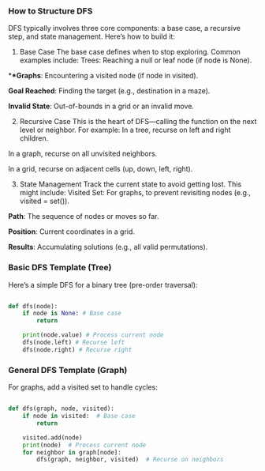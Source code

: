 ### How to Structure DFS

DFS typically involves three core components: a base case, a recursive step, and state management. Here’s how to build it:

1. Base Case
   The base case defines when to stop exploring. Common examples include:
   Trees: Reaching a null or leaf node (if node is None).

\***\*Graphs**: Encountering a visited node (if node in visited).

**Goal Reached**: Finding the target (e.g., destination in a maze).

**Invalid State**: Out-of-bounds in a grid or an invalid move.

2. Recursive Case
   This is the heart of DFS—calling the function on the next level or neighbor. For example:
   In a tree, recurse on left and right children.

In a graph, recurse on all unvisited neighbors.

In a grid, recurse on adjacent cells (up, down, left, right).

3. State Management
   Track the current state to avoid getting lost. This might include:
   Visited Set: For graphs, to prevent revisiting nodes (e.g., visited = set()).

**Path**: The sequence of nodes or moves so far.

**Position**: Current coordinates in a grid.

**Results**: Accumulating solutions (e.g., all valid permutations).

### Basic DFS Template (Tree)

Here’s a simple DFS for a binary tree (pre-order traversal):

```python

def dfs(node):
    if node is None: # Base case
        return

    print(node.value) # Process current node
    dfs(node.left) # Recurse left
    dfs(node.right) # Recurse right
```

### General DFS Template (Graph)

For graphs, add a visited set to handle cycles:

```python

def dfs(graph, node, visited):
    if node in visited:  # Base case
        return

    visited.add(node)
    print(node)  # Process current node
    for neighbor in graph[node]:
        dfs(graph, neighbor, visited)  # Recurse on neighbors

```
